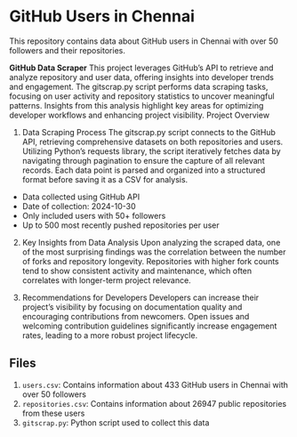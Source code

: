 # GitHub Users in Chennai

This repository contains data about GitHub users in Chennai with over 50 followers and their repositories.

**GitHub Data Scraper**
This project leverages GitHub’s API to retrieve and analyze repository and user data, offering insights into developer trends and engagement.
The gitscrap.py script performs data scraping tasks, focusing on user activity and repository statistics to uncover meaningful patterns.
Insights from this analysis highlight key areas for optimizing developer workflows and enhancing project visibility.
Project Overview

1. Data Scraping Process
The gitscrap.py script connects to the GitHub API, retrieving comprehensive datasets on both repositories and users. Utilizing Python’s requests library, the script iteratively fetches data by navigating through pagination to ensure the capture of all relevant records. Each data point is parsed and organized into a structured format before saving it as a CSV for analysis.
- Data collected using GitHub API
- Date of collection: 2024-10-30
- Only included users with 50+ followers
- Up to 500 most recently pushed repositories per user

2. Key Insights from Data Analysis
Upon analyzing the scraped data, one of the most surprising findings was the correlation between the number of forks and repository longevity. Repositories with higher fork counts tend to show consistent activity and maintenance, which often correlates with longer-term project relevance.

3. Recommendations for Developers
Developers can increase their project’s visibility by focusing on documentation quality and encouraging contributions from newcomers. Open issues and welcoming contribution guidelines significantly increase engagement rates, leading to a more robust project lifecycle.

## Files

1. `users.csv`: Contains information about 433 GitHub users in Chennai with over 50 followers
2. `repositories.csv`: Contains information about 26947 public repositories from these users
3. `gitscrap.py`: Python script used to collect this data


